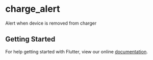 # charge_alert

Alert when device is removed from charger

## Getting Started

For help getting started with Flutter, view our online
[documentation](https://flutter.io/).
